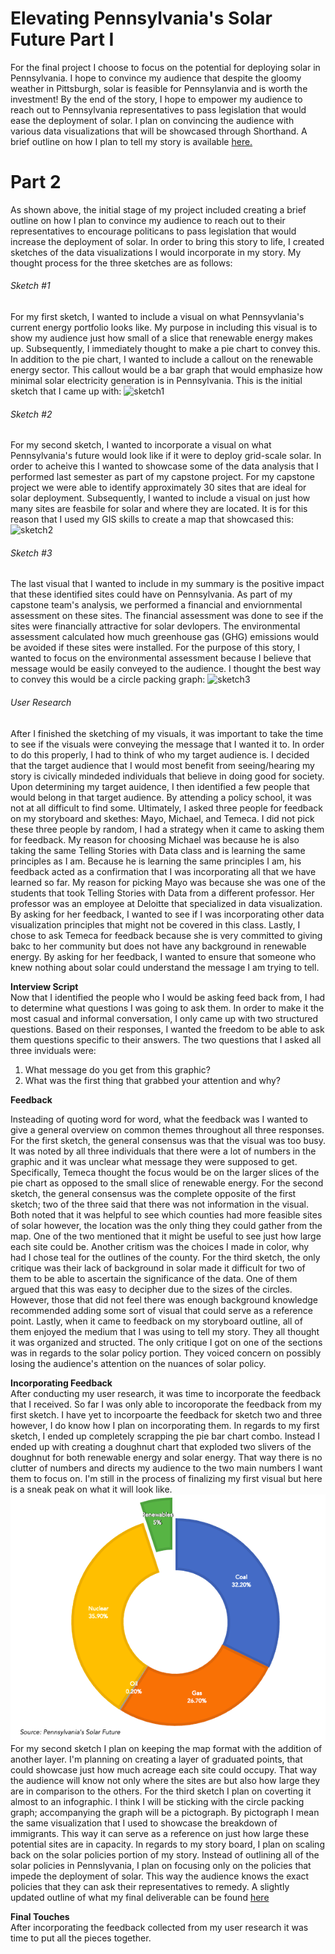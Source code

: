 # Elevating Pennsylvania's Solar Future Part I 

For the final project I choose to focus on the potential for deploying solar in Pennsylvania. I hope to convince my audience that despite the gloomy weather in Pittsburgh, solar is feasible for Pennsylanvia and is worth the investment! By the end of the story, I hope to empower my audience to reach out to Pennsylvania representatives to pass legislation that would ease the deployment of solar. I plan on convincing the audience with various data visualizations that will be showcased through Shorthand. A brief outline on how I plan to tell my story is available [here.](http://preview.shorthand.com/wWfeZSjmxCHmzSZq)

# Part 2 

As shown above, the initial stage of my project included creating a brief outline on how I plan to convince my audience to reach out to their representatives to encourage politicans to pass legislation that would increase the deployment of solar. In order to bring this story to life, I created sketches of the data visualizations I would incorporate in my story. My thought process for the three sketches are as follows: 

###### Sketch #1 
For my first sketch, I wanted to include a visual on what Pennsyvlania's current energy portfolio looks like. My purpose in including this visual is to show my audience just how small of a slice that renewable energy makes up. Subsequently, I immediately thought to make a pie chart to convey this. In addition to the pie chart, I wanted to include a callout on the renewable energy sector. This callout would be a bar graph that would emphasize how minimal solar electricity generation is in Pennsylvania. This is the initial sketch that I came up with: ![sketch1](/Sketch1.png)

###### Sketch #2 
For my second sketch, I wanted to incorporate a visual on what Pennsylvania's future would look like if it were to deploy grid-scale solar. In order to acheive this I wanted to showcase some of the data analysis that I performed last semester as part of my capstone project. For my capstone project we were able to identify approximately 30 sites that are ideal for solar deployment. Subsequently, I wanted to include a visual on just how many sites are feasbile for solar and where they are located. It is for this reason that I used my GIS skills to create a map that showcased this: ![sketch2](/Sketch2.png)

###### Sketch #3 
The last visual that I wanted to include in my summary is the positive impact that these identified sites could have on Pennsylvania. As part of my capstone team's analysis, we performed a financial and enviornmental assessment on these sites. The financial assessment was done to see if the sites were financially attractive for solar devlopers. The environmental assessment calculated how much greenhouse gas (GHG) emissions would be avoided if these sites were installed. For the purpose of this story, I wanted to focus on the environmental assessment because I believe that message would be easily conveyed to the audience. I thought the best way to convey this would be a circle packing graph: ![sketch3](/Sketch3.png)

###### User Research 
<p> After I finished the sketching of my visuals, it was important to take the time to see if the visuals were conveying the message that I wanted it to. In order to do this properly, I had to think of who my target audience is. I decided that the target audience that I would most benefit from seeing/hearing my story is civically mindeded individuals that believe in doing good for society. Upon determining my target auidence, I then identified a few people that would belong in that target audience. By attending a policy school, it was not at all difficult to find some. Ultimately, I asked three people for feedback on my storyboard and skethes: Mayo, Michael, and Temeca. I did not pick these three people by random, I had a strategy when it came to asking them for feedback. My reason for choosing Michael was because he is also taking the same Telling Stories with Data class and is learning the same principles as I am. Because he is learning the same principles I am, his feedback acted as a confirmation that I was incorporating all that we have learned so far. My reason for picking Mayo was because she was one of the students that took Telling Stories with Data from a different professor. Her professor was an employee at Deloitte that specialized in data visualization. By asking for her feedback, I wanted to see if I was incorporating other data visualization principles that might not be covered in this class. Lastly, I chose to ask Temeca for feedback because she is very committed to giving bakc to her community but does not have any background in renewable energy. By asking for her feedback, I wanted to ensure that someone who knew nothing about solar could understand the message I am trying to tell. </p> 

**Interview Script**
<br> 
Now that I identified the people who I would be asking feed back from, I had to determine what questions I was going to ask them. In order to make it the most casual and informal conversation, I only came up with two structured questions. Based on their responses, I wanted the freedom to be able to ask them questions specific to their answers. The two questions that I asked all three inviduals were: 
1. What message do you get from this graphic? 
2. What was the first thing that grabbed your attention and why? 

**Feedback** 
<br>
<p>Insteading of quoting word for word, what the feedback was I wanted to give a general overview on common themes throughout all three responses. For the first sketch, the general consensus was that the visual was too busy. It was noted by all three individuals that there were a lot of numbers in the graphic and it was unclear what message they were supposed to get. Specifically, Temeca thought the focus would be on the larger slices of the pie chart as opposed to the small slice of renewable energy. For the second sketch, the general consensus was the complete opposite of the first sketch; two of the three said that there was not information in the visual. Both noted that it was helpful to see which counties had more feasible sites of solar however, the location was the only thing they could gather from the map. One of the two mentioned that it might be useful to see just how large each site could be. Another critism was the choices I made in color, why had I chose teal for the outlines of the county. For the third sketch, the only critique was their lack of background in solar made it difficult for two of them to be able to ascertain the significance of the data. One of them argued that this was easy to decipher due to the sizes of the circles. However, those that did not feel there was enough background knowledge recommended adding some sort of visual that could serve as a reference point. Lastly, when it came to feedback on my storyboard outline, all of them enjoyed the medium that I was using to tell my story. They all thought it was organized and structed. The only critique I got on one of the sections was in regards to the solar policy portion. They voiced concern on possibly losing the audience's attention on the nuances of solar policy.  </p>

**Incorporating Feedback**
<br>
After conducting my user research, it was time to incorporate the feedback that I received. So far I was only able to incoroporate the feedback from my first sketch. I have yet to incorpoarte the feedback for sketch two and three however, I do know how I plan on incorporating them. In regards to my first sketch, I ended up completely scrapping the pie bar chart combo. Instead I ended up with creating a doughnut chart that exploded two slivers of the doughnut for both renewable energy and solar energy. That way there is no clutter of numbers and directs my audience to the two main numbers I want them to focus on. I'm still in the process of finalizing my first visual but here is a sneak peak on what it will look like. ![PAEnergy](/PAEnergyPortfolio.png) 
<br>
For my second sketch I plan on keeping the map format with the addition of another layer. I'm planning on creating a layer of graduated points, that could showcase just how much acreage each site could occupy. That way the audience will know not only where the sites are but also how large they are in comparison to the others. For the third sketch I plan on coverting it almost to an infographic. I think I will be sticking with the circle packing graph; accompanying the graph will be a pictograph. By pictograph I mean the same visualization that I used to showcase the breakdown of immigrants. This way it can serve as a reference on just how large these potential sites are in capacity. In regards to my story board, I plan on scaling back on the solar policies portion of my story. Instead of outlining all of the solar policies in Pennslyvania, I plan on focusing only on the policies that impede the deployment of solar. This way the audience knows the exact policies that they can ask their representatives to remedy. A slightly updated outline of what my final deliverable can be found [here](https://preview.shorthand.com/FyVgGMnc4yxbfRND)  

**Final Touches** 
<br> 
After incorporating the feedback collected from my user research it was time to put all the pieces together. 
